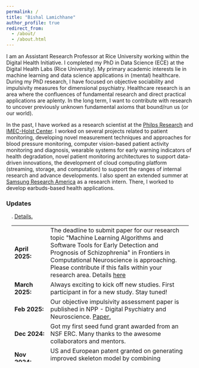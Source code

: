 ```yaml
---
permalink: /
title: "Bishal Lamichhane"
author_profile: true
redirect_from: 
  - /about/
  - /about.html
---
```



I am an Assistant Research Professor at Rice University working within the Digital Health Initiative. I completed my PhD in Data Science (ECE) at the Digital Health Labs (Rice University).
My primary academic interests lie in machine learning and data science applications in (mental) healthcare. During my PhD research, I have focused on objective sociability and impulsivity measures for dimensional psychiatry. Healthcare research is an area where the confluences of fundamental research and direct practical applications are aplenty. In the long term, I want to contribute with research to uncover previously unknown fundamental axioms that bound/run us (or our world).

In the past, I have worked as a research scientist at the [Philps Research](https://www.philips.com/a-w/about/innovation.html) and [IMEC-Holst Center](https://holstcentre.com/). I worked on several projects related to patient monitoring, developing novel measurement techniques and approaches for blood pressure monitoring, computer vision-based patient activity monitoring and diagnosis, wearable systems for early warning indicators of health degradation, novel patient monitoring architectures to support data-driven innovations, the development of cloud computing platform (streaming, storage, and computation) to support the ranges of internal research and advance developments. I also spent an extended summer at [Samsung Research America](https://sra.samsung.com/) as a research intern. There, I worked to develop earbuds-based health applications.


### Updates

<div style="height:400px;overflow:auto; border:0px solid #999; padding-left: 1.0em; padding-right: 1.0em">
  <style>
    table, tr, td, th {
      border: none;
      border-collapse: collapse;
    }
  </style>
<table>
<col width="150px">
<col width="750px">


  <tr><td><b> April 2025: </b> </td><td>The deadline to submit paper for our research topic "Machine Learning Algorithms and Software Tools for Early Detection and Prognosis of Schizophrenia" in Frontiers in Computational Neuroscience is approaching. Please contribute if this falls within your research area. Details <a href="https://www.frontiersin.org/research-topics/67505/machine-learning-algorithms-and-software-tools-for-early-detection-and-prognosis-of-schizophrenia">here</a> </td></tr>.

  <tr><td><b> March 2025: </b> </td><td>Always exciting to kick off new studies. First participant in for a new study. Stay tuned! </td></tr>

  <tr><td><b>Feb 2025: </b> </td><td>Our objective impulsivity assessment paper is published in NPP - Digital Psychiatry and Neuroscience. <a href="https://www.nature.com/articles/s44277-025-00026-z">Paper.</a> </td></tr>

  <tr><td><b> Dec 2024: </b> </td><td>Got my first seed fund grant awarded from an NSF ERC. Many thanks to the awesome collaborators and mentors.</td></tr>

  <tr><td><b>  Nov 2024: </b> </td><td>US and European patent granted on generating improved skeleton model by combining physiology and computer vision. </td></tr> <a href="https://patents.google.com/patent/US12150753B2">Details.</a> </td></tr>

  <tr><td><b> Nov 2024: </b> </td><td>BHI 2024 was a great success. Served in organizing committee, chaired poster presentation sessions, judged posters, reviewed papers, and authored a paper. Thanks to everyone helping organize it. </td></tr>

   <tr><td><b>  Oct 2024: </b> </td><td>Patent granted on detecting cuff quality using signal processing and machine learning. <a href="https://patents.google.com/patent/EP3870033A1/en">Details.</a> </td></tr>

  <tr><td><b>  Aug 2024: </b> </td><td>Our work on combining audio and mobile sensing for depression severity modeling is published in scientific reports. <a href="https://www.nature.com/articles/s41598-024-69739-z">Paper.</a> </td></tr>

  <tr><td><b> Aug 2024: </b> </td><td>Submitted my first R01. More to come. </td></tr>

  <tr><td><b>  June 2024: </b> </td><td>Inducted as the Future Faculty Fellow! Excited. </td></tr>

  <tr><td><b>  May 2024: </b> </td><td>Officially a PhD! </td></tr>

  <tr><td><b>  Aug 2023: </b> </td><td>Our work on suicidality detection based on impulsivity measures is published in Behavioral Neurology. <a href="https://onlinelibrary.wiley.com/doi/full/10.1155/2023/8552180">Paper.</a> </td></tr>

  <tr><td><b> May 2023: </b> </td><td>Delivered a talk on our unsupervised wireless diarization paper at the ICC 2023 conference. Our paper got the best paper award. <a href="https://shorturl.at/329aK">News item.</a>  </td></tr>


  <tr><td><b> April 2023: </b> </td><td>Our JBHI journal paper on psychotic relapse prediction paper is published. <a href="https://ieeexplore.ieee.org/abstract/document/10097848">Paper.</a> </td></tr>

<tr><td><b>  March 2023: </b> </td><td>Delivered an invited Grand Round talk at Baylor College of Medicine. <a href="https://clinicianresources.bcm.edu/learning/menninger-department-of-psychiatry-and-behavioral-sciences-grand-rounds/030823/">Presentation.</a> </td></tr>


  <tr><td><b>  March 2023: </b> </td><td>LLMs are here to stay for mental health applications. Published an interesting find in preprint that chatgpt has zero-shot mental health detection capabilities. <a href="https://arxiv.org/abs/2303.15727">Paper.</a> </td></tr>


  <tr><td><b> Sep 2022: </b> </td><td>My paper on IMU-based cough detection is presented at BHI 2022. <a href="https://ieeexplore.ieee.org/abstract/document/9926839">Paper.</a></td></tr>


  <tr><td><b> August 2022: </b> </td><td>Starting a new user study on activity of daily living detection. Happy to contribute to this awesome SRA digital health team. </td></tr>

  <tr><td><b> May 2022: </b> </td><td>Excited to be working at the Samsung Research America's Digital Health team. Earbuds data for novel health applications. </td></tr>

  <tr><td><b> May 2022: </b> </td><td>Finished our preprint on technology-based healthcare in low-resource regions. Great collaboration with Navaraj.<a href="https://arxiv.org/abs/2205.10913">Paper.</a> </td></tr>


  <tr><td><b> April 2022: </b> </td><td>Our behavioral data clustering paper for schizophrenia relapse detection is published in JMIR mHealth and uHealth.<a href="https://mhealth.jmir.org/2022/4/e31006">Paper.</a> </td></tr>

   <tr><td><b> Sep 2021: </b> </td><td>Gave an invited talk on "AI for Health: An Academic and Industrial Perspective" at the NWMLDS02021.<a href="https://www.mldsnnepal.org/news-and-events/events/nwmlds-2021">Program.</a> </td></tr>


  <tr><td><b> March 2021: </b> </td><td>1st place winner at the 4th SBMI hackathon. <a href="https://sbmi.uth.edu/news/story.htm?id=2980dfd7-fda8-46d7-b456-27ca1362f52d">Details.</a> </td></tr>

  <tr><td><b> Sep 2022: </b> </td><td>Great Interspeech conference in S. Korea. Delivered a short talk on my dyadic interaction detection work, and presented a poster. Great to meet other speech in health fellows. </td></tr>


  <tr><td><b> June 2022: </b> </td><td>US patent on computer-vision modeling to detect body movement of patient granted! <a href="https://patents.google.com/patent/US11354809B2">Details.</a> </td></tr>

  <tr><td><b> April 2022: </b> </td><td>Our work on speech-based sociability estimation for depression severity/mental health measures estimation is published. Years in making! <a href="https://ieeexplore.ieee.org/abstract/document/9751219">Paper here.</a></td></tr>

  <tr><td><b> Dec 2021: </b> </td><td>Awarded the Ken-Kennedy Fellowship. </td></tr>

  <tr><td><b> Nov 2021: </b> </td><td>European patent on personalized stress detection granted. <a href="https://patents.google.com/patent/EP3238611B1">Details.</a> </td></tr>

  <tr><td><b> Dec 2020: </b> </td><td>The SUDEP risk detection paper based on the hackathon work at SBMI/UTHealth is published at BMC Medical Informatics and Decision Making. <a href="https://link.springer.com/article/10.1186/s12911-020-01307-7">Details.</a> </td></tr>

  <tr><td><b> Nov 2020: </b> </td><td>Delivered a talk at MobiHealth 2020 on our schizophrenia relapse detection work. </td></tr>

  <tr><td><b> Sep 2020: </b> </td><td>Filed a US patent on using similarity preserving hashing for medical search.  </td></tr>

<tr><td><b> Feb 2020: </b> </td><td>3rd place winner at the 2nd SBMI hackathon. <a href="https://sbmi.uth.edu/datathon/past-events/feb20.htm">Details </a> </td></tr>

<tr><td><b> Jan 2020: </b> </td><td>Joined scalable health labs as a digital health warrior! Exciting research oncoming. Stay tuned. </td></tr>

  <tr><td><b>  Oct 2019: </b> </td><td>Patent filed on detecting cuff quality using signal processing and machine learning.</td></tr>

<tr><td><b>  Oct 2019: </b> </td><td>Patent on smart scheduling of blood pressure measurement filed.</td></tr>

 <tr><td><b> Sep 2019: </b> </td><td>Winner of the 1st UT Health SBMI Hackathon. Overall 2nd, 1st for qualified participants. <a href="https://sbmi.uth.edu/hackathon/archive/sept19.htm"> Details </a></td></tr>


  <tr><td><b> Sep 2019: </b> </td><td>Winner of the 1st UT Health SBMI Hackathon. Overall 2nd, 1st for qualified participants. <a href="https://sbmi.uth.edu/hackathon/archive/sept19.htm">Details</a></td></tr>

  <tr><td><b>  Sep 2019: </b> </td><td>Patent filed on generating improved skeleton model by combining physiology and computer vision.</td></tr>

  <tr><td><b>  July 2019: </b> </td><td>Patent filed on detecting artifacts during blood pressure measurement for signal quality indication.</td></tr>

  <tr><td><b> Feb 2019: </b> </td><td>CNN-Skelpose paper is published in JAIHC! Great collaboration with Luis, Lu, and Gerard. </td></tr>


  <tr><td><b> Dec 2018: </b> </td><td>Our preprint on blockchain for healthcare is released. An effort of so many months but a timely publication for the topic. </td></tr>


  <tr><td><b> Nov 2018: </b> </td><td>Filed a patent on computer-vision for patient motion detection. This started with a whiteboarding from a real application problem. Exciting! </td></tr>



  <tr><td><b> Sep 2018: </b> </td><td>Filed a patent on novel cuff embodiments to enable blood pressure measurement across different body sizes. </td></tr>


  <tr><td><b> June 2018: </b> </td><td>Organized Data Science Hands-on for the Philips Research team at the offsite. The attendees included some of the inventors of CD (such a previlege). </td></tr>

  <tr><td><b> Nov 2017: </b> </td><td>Delivered an invited lecture at <a href="https://www.jads.nl/">JADS</a> on 'Machine learning applications in healthcare' </td></tr>

  <tr><td><b> May 2017: </b> </td><td>Won the Eindhoven Machine Learning Hackathon this time. </td></tr>

  <tr><td><b> May 2017: </b> </td><td>Delivered an invited lecture at [<a href="https://www.jads.nl/">JADS</a> on 'Quantified Self' </td></tr>

  <tr><td><b> Dec 2016: </b> </td><td>Developed one of the best computer-vision-based bed detector algorithm. Stay tuned for smart ICUs. </td></tr>

  <tr><td><b> July 2016: </b> </td><td>Technical lead for novel blood pressure monitoring algorithm for the value segment business. </td></tr>

  <tr><td><b> July 2016: </b> </td><td>Joining to revolutionize health care through improved patient care and measurement at Philips Research. Surreal!</td></tr>

  <tr><td><b> June 2016: </b> </td><td>Presented my paper on Stress Response Factor (SRF) at the HEALTHWEAR 2016 - EAI International Conference on Wearables in Healthcare (Thanks Giusi!). </td></tr>

  <tr><td><b> April 2016: </b> </td><td>My first patent filing. Found a novel way to personalize stress detection. </td></tr>

  <tr><td><b> Sep 2015: </b> </td><td>Our paper on comparing stress detection models received best student paper award at the EAI Mindcare conference. </td></tr>


  <tr><td><b> June 2015: </b> </td><td>The cloud data science platform development that I led, leading to the IMEC-Aurora product, was one of the highlighted features in the IMEC Technology Forum! Wohooo. </td></tr>

  <tr><td><b> April 2015: </b> </td><td>Delivered an invited talk on "Machine Learning: Algorithms, Applications and Scalable deployment" for the Eindhoven Developer Community. </td></tr>

  <tr><td><b> Dec 2014: </b> </td><td>Builiding cool wearable health solutions at Holst Center/IMEC </td></tr>

  <tr><td><b> Sept 2014: </b> </td><td>My research at Eindhoven University of Technology and Philips Research was awarded the *cum laude* distinction.</td></tr>




